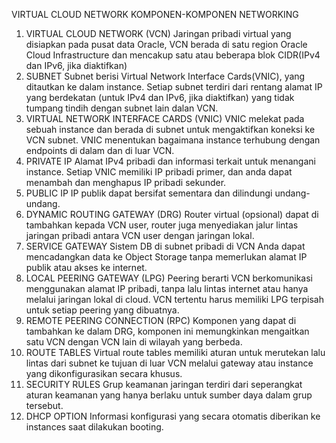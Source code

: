 VIRTUAL CLOUD NETWORK
KOMPONEN-KOMPONEN NETWORKING
  1. VIRTUAL CLOUD NETWORK (VCN)
     Jaringan pribadi virtual yang disiapkan pada pusat data Oracle, VCN berada di satu region Oracle Cloud Infrastructure dan mencakup satu atau beberapa blok CIDR(IPv4 dan IPv6, jika diaktifkan)
  2. SUBNET 
     Subnet berisi Virtual Network Interface Cards(VNIC), yang ditautkan ke dalam instance. Setiap subnet terdiri dari rentang alamat IP yang berdekatan (untuk IPv4 dan IPv6, jika diaktifkan) yang tidak tumpang tindih dengan subnet lain dalan VCN.
  3. VIRTUAL NETWORK INTERFACE CARDS (VNIC)
     VNIC melekat pada sebuah instance dan berada di subnet untuk mengaktifkan koneksi ke VCN subnet. VNIC menentukan bagaimana instance terhubung dengan endpoints di dalam dan di luar VCN.
  4. PRIVATE IP
     Alamat IPv4 pribadi dan informasi terkait untuk menangani instance. Setiap VNIC memiliki IP pribadi primer, dan anda dapat menambah dan menghapus IP pribadi sekunder.
  5. PUBLIC IP 
     IP publik dapat bersifat sementara dan dilindungi undang-undang.
  6. DYNAMIC ROUTING GATEWAY (DRG) 
     Router virtual (opsional) dapat di tambahkan kepada VCN user, router juga menyediakan jalur lintas jaringan pribadi antara VCN user dengan jaringan lokal. 
  7. SERVICE GATEWAY 
     Sistem DB di subnet pribadi di VCN Anda dapat mencadangkan data ke Object Storage tanpa memerlukan alamat IP publik atau akses ke internet.
  8. LOCAL PEERING GATEWAY (LPG)
     Peering berarti VCN berkomunikasi menggunakan alamat IP pribadi, tanpa lalu lintas internet atau hanya melalui jaringan lokal di cloud. VCN tertentu harus memiliki LPG terpisah untuk setiap peering yang dibuatnya.
  9. REMOTE PEERING CONNECTION (RPC) 
     Komponen yang dapat di tambahkan ke dalam DRG, komponen ini memungkinkan mengaitkan satu VCN dengan VCN lain di wilayah yang berbeda.
 10. ROUTE TABLES 
     Virtual route tables memiliki aturan untuk merutekan lalu lintas dari subnet ke tujuan di luar VCN melalui gateway atau instance yang dikonfigurasikan secara khusus. 
 11. SECURITY RULES 
     Grup keamanan jaringan terdiri dari seperangkat aturan keamanan yang hanya berlaku untuk sumber daya dalam grup tersebut.
 12. DHCP OPTION
     Informasi konfigurasi yang secara otomatis diberikan ke instances saat dilakukan booting.

